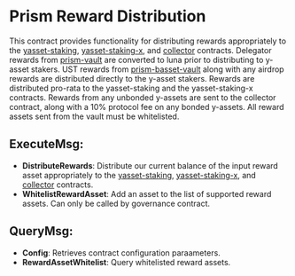 # Prism Reward Distribution

This contract provides functionality for distributing rewards appropriately to the [yasset-staking](/contracts/prism-yasset-staking), [yasset-staking-x](/contracts/prism-yasset-staking-x), and [collector](/contracts/prism-collector) contracts.  Delegator rewards from [prism-vault](/contracts/prism-vault) are converted to luna prior to distributing to y-asset stakers.  UST rewards from [prism-basset-vault](/contracts/prism-basset-vault) along with any airdrop rewards are distributed directly to the y-asset stakers.  Rewards are distributed pro-rata to the yasset-staking and the yasset-staking-x contracts.  Rewards from any unbonded y-assets are sent to the collector contract, along with a 10% protocol fee on any bonded y-assets.  All reward assets sent from the vault must be whitelisted.  

## ExecuteMsg:
  - **DistributeRewards**: Distribute our current balance of the input reward asset appropriately to the [yasset-staking](/contracts/prism-yasset-staking), [yasset-staking-x](/contracts/prism-yasset-staking-x), and [collector](/contracts/prism-collector) contracts.  
  - **WhitelistRewardAsset**: Add an asset to the list of supported reward assets.  Can only be called by governance contract.  

## QueryMsg:
  - **Config**: Retrieves contract configuration paraameters. 
  - **RewardAssetWhitelist**: Query whitelisted reward assets. 
